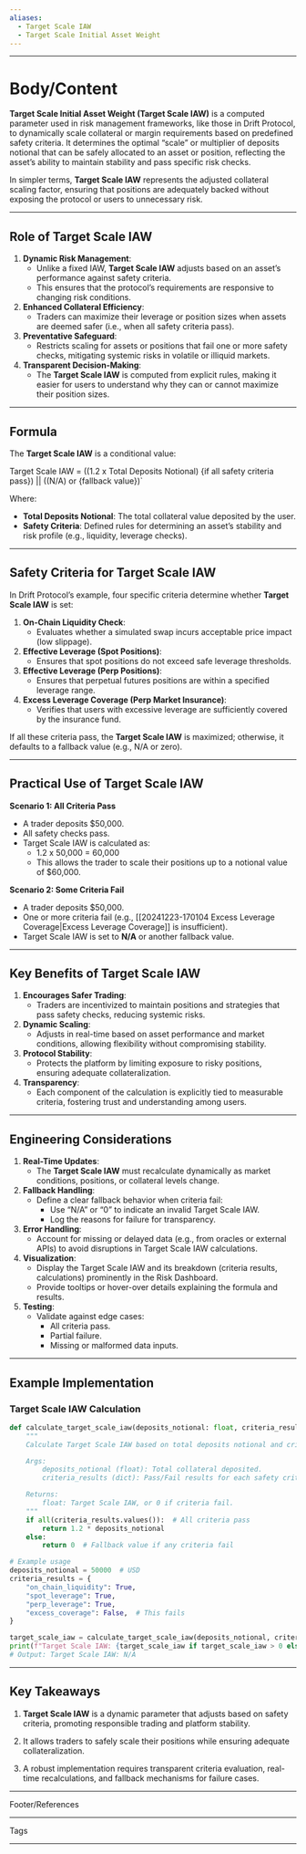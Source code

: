 ```yaml
---
aliases:
  - Target Scale IAW
  - Target Scale Initial Asset Weight
---
```

___
# Body/Content
**Target Scale Initial Asset Weight (Target Scale IAW)** is a computed parameter used in risk management frameworks, like those in Drift Protocol, to dynamically scale collateral or margin requirements based on predefined safety criteria. It determines the optimal “scale” or multiplier of deposits notional that can be safely allocated to an asset or position, reflecting the asset’s ability to maintain stability and pass specific risk checks.

In simpler terms, **Target Scale IAW** represents the adjusted collateral scaling factor, ensuring that positions are adequately backed without exposing the protocol or users to unnecessary risk.

---
## **Role of Target Scale IAW**

1. **Dynamic Risk Management**:
	 - Unlike a fixed IAW, **Target Scale IAW** adjusts based on an asset’s performance against safety criteria.
	 - This ensures that the protocol’s requirements are responsive to changing risk conditions.
2. **Enhanced Collateral Efficiency**:
	 - Traders can maximize their leverage or position sizes when assets are deemed safer (i.e., when all safety criteria pass).
3. **Preventative Safeguard**:
	 - Restricts scaling for assets or positions that fail one or more safety checks, mitigating systemic risks in volatile or illiquid markets.
4. **Transparent Decision-Making**:
	 - The **Target Scale IAW** is computed from explicit rules, making it easier for users to understand why they can or cannot maximize their position sizes.

---
## **Formula**

The **Target Scale IAW** is a conditional value:

Target Scale IAW =
((1.2 x Total Deposits Notional) {if all safety criteria pass}) || ((N/A) or {fallback value})`

Where:
 - **Total Deposits Notional**: The total collateral value deposited by the user.
 - **Safety Criteria**: Defined rules for determining an asset’s stability and risk profile (e.g., liquidity, leverage checks).

---
## **Safety Criteria for Target Scale IAW**
In Drift Protocol’s example, four specific criteria determine whether **Target Scale IAW** is set:
1. **On-Chain Liquidity Check**:
	 - Evaluates whether a simulated swap incurs acceptable price impact (low slippage).
2. **Effective Leverage (Spot Positions)**:
	 - Ensures that spot positions do not exceed safe leverage thresholds.
3. **Effective Leverage (Perp Positions)**:
	 - Ensures that perpetual futures positions are within a specified leverage range.
4. **Excess Leverage Coverage (Perp Market Insurance)**:
	 - Verifies that users with excessive leverage are sufficiently covered by the insurance fund.

If all these criteria pass, the **Target Scale IAW** is maximized; otherwise, it defaults to a fallback value (e.g., N/A or zero).

---
## **Practical Use of Target Scale IAW**
**Scenario 1: All Criteria Pass**
 - A trader deposits $50,000.
 - All safety checks pass.
 - Target Scale IAW is calculated as:
	 - 1.2 x 50,000 = 60,000
	 - This allows the trader to scale their positions up to a notional value of $60,000.

**Scenario 2: Some Criteria Fail**
 - A trader deposits $50,000.
 - One or more criteria fail (e.g., [[20241223-170104 Excess Leverage Coverage|Excess Leverage Coverage]] is insufficient).
 - Target Scale IAW is set to **N/A** or another fallback value.

---
## **Key Benefits of Target Scale IAW**

1. **Encourages Safer Trading**:
	 - Traders are incentivized to maintain positions and strategies that pass safety checks, reducing systemic risks.
2. **Dynamic Scaling**:
	 - Adjusts in real-time based on asset performance and market conditions, allowing flexibility without compromising stability.
3. **Protocol Stability**:
	 - Protects the platform by limiting exposure to risky positions, ensuring adequate collateralization.
4. **Transparency**:
	 - Each component of the calculation is explicitly tied to measurable criteria, fostering trust and understanding among users.

---
## **Engineering Considerations**

1. **Real-Time Updates**:
	 - The **Target Scale IAW** must recalculate dynamically as market conditions, positions, or collateral levels change.
2. **Fallback Handling**:
	 - Define a clear fallback behavior when criteria fail:
		 - Use “N/A” or “0” to indicate an invalid Target Scale IAW.
		 - Log the reasons for failure for transparency.
1. **Error Handling**:
	 - Account for missing or delayed data (e.g., from oracles or external APIs) to avoid disruptions in Target Scale IAW calculations.
2. **Visualization**:
	 - Display the Target Scale IAW and its breakdown (criteria results, calculations) prominently in the Risk Dashboard.
	 - Provide tooltips or hover-over details explaining the formula and results.
3. **Testing**:
	 - Validate against edge cases:
		 - All criteria pass.
		 - Partial failure.
		 - Missing or malformed data inputs.

---
## **Example Implementation**

### **Target Scale IAW Calculation**
```python
def calculate_target_scale_iaw(deposits_notional: float, criteria_results: dict) -> float:
    """
    Calculate Target Scale IAW based on total deposits notional and criteria results.

    Args:
        deposits_notional (float): Total collateral deposited.
        criteria_results (dict): Pass/Fail results for each safety criterion.

    Returns:
        float: Target Scale IAW, or 0 if criteria fail.
    """
    if all(criteria_results.values()):  # All criteria pass
        return 1.2 * deposits_notional
    else:
        return 0  # Fallback value if any criteria fail

# Example usage
deposits_notional = 50000  # USD
criteria_results = {
    "on_chain_liquidity": True,
    "spot_leverage": True,
    "perp_leverage": True,
    "excess_coverage": False,  # This fails
}

target_scale_iaw = calculate_target_scale_iaw(deposits_notional, criteria_results)
print(f"Target Scale IAW: {target_scale_iaw if target_scale_iaw > 0 else 'N/A'}")
# Output: Target Scale IAW: N/A
```

---
## **Key Takeaways**

1. **Target Scale IAW** is a dynamic parameter that adjusts based on safety criteria, promoting responsible trading and platform stability.

2. It allows traders to safely scale their positions while ensuring adequate collateralization.

3. A robust implementation requires transparent criteria evaluation, real-time recalculations, and fallback mechanisms for failure cases.

___
Footer/References

___
Tags

___